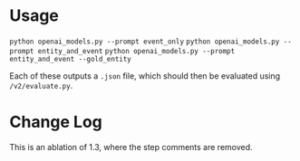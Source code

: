 # Usage
`python openai_models.py --prompt event_only`
`python openai_models.py --prompt entity_and_event`
`python openai_models.py --prompt entity_and_event --gold_entity`

Each of these outputs a `.json` file, which should then be evaluated using `/v2/evaluate.py`.

# Change Log
This is an ablation of 1.3, where the step comments are removed.